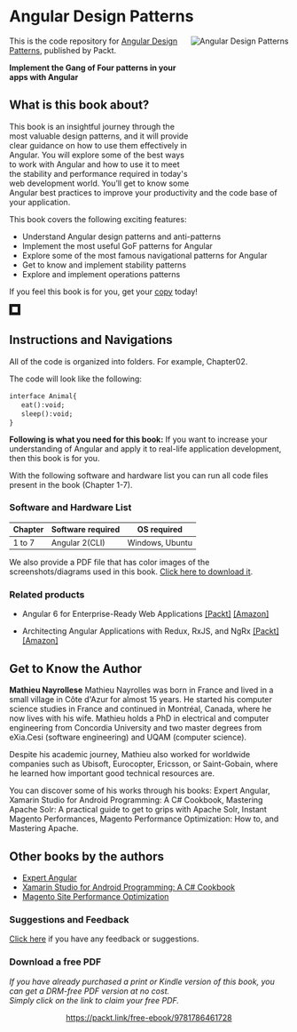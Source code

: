 # Angular Design Patterns

<a href="https://www.packtpub.com/web-development/angular-design-patterns?utm_source=github&utm_medium=repository&utm_campaign=9781786461728"><img src="https://d1ldz4te4covpm.cloudfront.net/sites/default/files/imagecache/ppv4_main_book_cover/9781786461728.png" alt="Angular Design Patterns" height="256px" align="right"></a>

This is the code repository for [Angular Design Patterns](https://www.packtpub.com/web-development/angular-design-patterns?utm_source=github&utm_medium=repository&utm_campaign=9781786461728), published by Packt.

**Implement the Gang of Four patterns in your apps with Angular**

## What is this book about?
This book is an insightful journey through the most valuable design patterns, and it will provide clear guidance on how to use them effectively in Angular. You will explore some of the best ways to work with Angular and how to use it to meet the stability and performance required in today's web development world. You’ll get to know some Angular best practices to improve your productivity and the code base of your application.

This book covers the following exciting features:
* Understand Angular design patterns and anti-patterns
*	Implement the most useful GoF patterns for Angular 
*	Explore some of the most famous navigational patterns for Angular 
*	Get to know and implement stability patterns
*	Explore and implement operations patterns

If you feel this book is for you, get your [copy](https://www.amazon.com/dp/1786461722) today!

<a href="https://www.packtpub.com/?utm_source=github&utm_medium=banner&utm_campaign=GitHubBanner"><img src="https://raw.githubusercontent.com/PacktPublishing/GitHub/master/GitHub.png" 
alt="https://www.packtpub.com/" border="5" /></a>


## Instructions and Navigations
All of the code is organized into folders. For example, Chapter02.

The code will look like the following:
```
interface Animal{ 
   eat():void; 
   sleep():void; 
} 
```

**Following is what you need for this book:**
If you want to increase your understanding of Angular and apply it to real-life application development, then this book is for you.

With the following software and hardware list you can run all code files present in the book (Chapter 1-7).

### Software and Hardware List

| Chapter  | Software required                   | OS required                        |
| -------- | ------------------------------------| -----------------------------------|
| 1 to 7   | Angular 2(CLI)                      | Windows, Ubuntu                    |


We also provide a PDF file that has color images of the screenshots/diagrams used in this book. [Click here to download it](https://www.packtpub.com/sites/default/files/downloads/AngularDesignPatterns_ColorImages.pdf).

### Related products <Paste books from the Other books you may enjoy section>
* Angular 6 for Enterprise-Ready Web Applications [[Packt]](https://www.packtpub.com/web-development/angular-6-enterprise-ready-web-applications?utm_source=github&utm_medium=repository&utm_campaign=9781786462909) [[Amazon]](https://www.amazon.com/dp/1786462907)

* Architecting Angular Applications with Redux, RxJS, and NgRx [[Packt]](https://www.packtpub.com/web-development/architecting-angular-applications-redux?utm_source=github&utm_medium=repository&utm_campaign=9781787122406) [[Amazon]](https://www.amazon.com/dp/1787122409)

## Get to Know the Author
**Mathieu Nayrollese**
Mathieu Nayrolles was born in France and lived in a small village in Côte d'Azur for almost 15 years. He started his computer science studies in France and continued in Montréal, Canada, where he now lives with his wife. Mathieu holds a PhD in electrical and computer engineering from Concordia University and two master degrees from eXia.Cesi (software engineering) and UQAM (computer science).

Despite his academic journey, Mathieu also worked for worldwide companies such as Ubisoft, Eurocopter, Ericsson, or Saint-Gobain, where he learned how important good technical resources are.

You can discover some of his works through his books: Expert Angular, Xamarin Studio for Android Programming: A C# Cookbook, Mastering Apache Solr: A practical guide to get to grips with Apache Solr, Instant Magento Performances, Magento Performance Optimization: How to, and Mastering Apache.

## Other books by the authors
* [Expert Angular](https://www.packtpub.com/web-development/expert-angular?utm_source=github&utm_medium=repository&utm_campaign=9781785880230)
* [Xamarin Studio for Android Programming: A C# Cookbook](https://www.packtpub.com/application-development/xamarin-studio-android-programming-c-cookbook?utm_source=github&utm_medium=repository&utm_campaign=9781849691406)
* [Magento Site Performance Optimization](https://www.packtpub.com/web-development/magento-site-performance-optimization?utm_source=github&utm_medium=repository&utm_campaign=9781783287055)

### Suggestions and Feedback
[Click here](https://docs.google.com/forms/d/e/1FAIpQLSdy7dATC6QmEL81FIUuymZ0Wy9vH1jHkvpY57OiMeKGqib_Ow/viewform) if you have any feedback or suggestions.
### Download a free PDF

 <i>If you have already purchased a print or Kindle version of this book, you can get a DRM-free PDF version at no cost.<br>Simply click on the link to claim your free PDF.</i>
<p align="center"> <a href="https://packt.link/free-ebook/9781786461728">https://packt.link/free-ebook/9781786461728 </a> </p>
